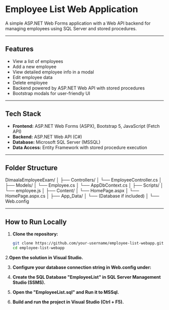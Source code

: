 # Employee List Web Application

A simple ASP.NET Web Forms application with a Web API backend for managing employees using SQL Server and stored procedures.

---

## Features

- View a list of employees
- Add a new employee
- View detailed employee info in a modal
- Edit employee data
- Delete employee
- Backend powered by ASP.NET Web API with stored procedures
- Bootstrap modals for user-friendly UI

---

## Tech Stack

- **Frontend:** ASP.NET Web Forms (ASPX), Bootstrap 5, JavaScript (Fetch API)
- **Backend:** ASP.NET Web API (C#)
- **Database:** Microsoft SQL Server (MSSQL)
- **Data Access:** Entity Framework with stored procedure execution

---

## Folder Structure

DimaalaEmployeeExam/
│
├── Controllers/
│ └── EmployeeController.cs
│
├── Models/
│ └── Employee.cs
│ └── AppDbContext.cs
│
├── Scripts/
│ └── employee.js
│
├── Content/
│ └── HomePage.aspx
│ └── HomePage.aspx.cs
│
├── App_Data/
│ └── (Database if included)
│
└── Web.config


---

## How to Run Locally

1. **Clone the repository:**

   ```bash
   git clone https://github.com/your-username/employee-list-webapp.git
   cd employee-list-webapp

2.**Open the solution in Visual Studio.**

3. **Configure your database connection string in Web.config under:**

<connectionStrings>
  <add name="DefaultConnection" connectionString="Data Source=.;Initial Catalog=EmployeeList;Integrated Security=True" providerName="System.Data.SqlClient" />
</connectionStrings>

4. **Create the SQL Database "EmployeeList" in SQL Server Management Studio (SSMS).**

5. **Open the "EmployeeList.sql" and Run it to MSSql.**
  
6. **Build and run the project in Visual Studio (Ctrl + F5).**
